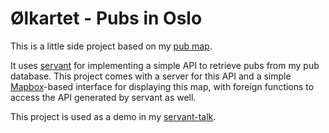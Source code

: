 Ølkartet - Pubs in Oslo
=======================

This is a little side project based on my [pub map](https://www.google.com/maps/d/u/0/edit?hl=en_US&app=mp&mid=zf6W8e-nJh30.k5vc0Sh3Cl7Q).

It uses [servant](https://haskell-servant.github.io/) for implementing a simple
API to retrieve pubs from my pub database. This project comes with a server for
this API and a simple [Mapbox](https://www.mapbox.com/)-based interface for
displaying this map, with foreign functions to access the API generated by
servant as well.

This project is used as a demo in my [servant-talk](www.meetup.com/Oslo-Haskell/events/227107530/).
